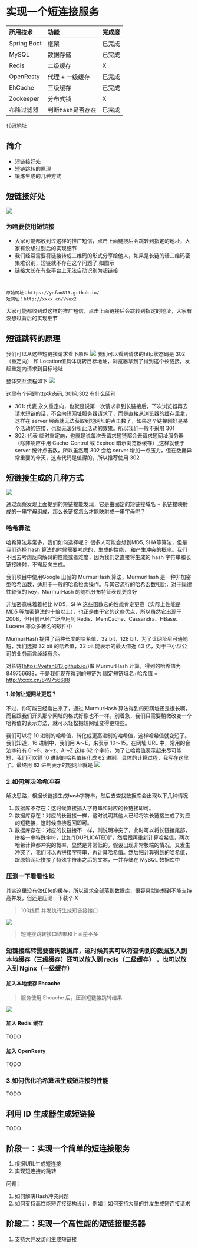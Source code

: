 # 实现一个短连接服务


| 所用技术     | 功能            | 完成度 |
|:------------|:---------------|:------|
| Spring Boot | 框架            | 已完成 |
| MySQL       | 数据存储        | 已完成 |
| Redis       | 二级缓存        | X      |
| OpenResty   | 代理 + 一级缓存  | 已完成 |
| EhCache     | 三级缓存        | 已完成 |
| Zookeeper   | 分布式锁        | X      |
| 布隆过滤器   | 判断hash是否存在 | 已完成 |

[代码地址](https://github.com/yefan813/short-url.git)

## 简介
- 短链接好处
- 短链跳转的原理
- 锻炼生成的几种方式

## 短链接好处
![](https://img2018.cnblogs.com/blog/725429/201911/725429-20191109192512207-1372819004.png)

### 为啥要使用短链接
- 大家可能都收到过这样的推广短信，点击上面链接后会跳转到指定的地址，大家有没想过别后的实现细节
- 我们经常需要将链接转成二维码的形式分享给他人，如果是长链的话二维码密集难识别，短链就不存在这个问题了,如图示
- 链接太长在有些平台上无法自动识别为超链接

```


原始网址：https://yefan813.github.io/
短网址：http://xxxx.cn/Vvux2
```

大家可能都收到过这样的推广短信，点击上面链接后会跳转到指定的地址，大家有没想过背后的实现细节

## 短链跳转的原理
 我们可以从这些短链接请求看下原理
![](http://test-pic-yefan.oss-cn-beijing.aliyuncs.com/2020-03-23-103507.png)
我们可以看到请求的http状态码是 302（重定向） 和 Location值具体跳转目标地址，浏览器拿到了得到这个长链接，发起重定向请求到目标地址

整体交互流程如下
![](http://test-pic-yefan.oss-cn-beijing.aliyuncs.com/2020-03-23-103324.png)

这里有个问题http状态码, 301和302 有什么区别

- 301: 代表 永久重定向，也就是说第一次请求拿到长链接后，下次浏览器再去请求短链的话，不会向短网址服务器请求了，而是直接从浏览器的缓存里拿，这样在 server 层面就无法获取到短网址的点击数了，如果这个链接刚好是某个活动的链接，也就无法分析此活动的效果。所以我们一般不采用 301
- 302: 代表 临时重定向，也就是说每次去请求短链都会去请求短网址服务器（除非响应中用 Cache-Control 或 Expired 暗示浏览器缓存）,这样就便于 server 统计点击数，所以虽然用 302 会给 server 增加一点压力，但在数据异常重要的今天，这点代码是值得的，所以推荐使用 302


## 短链接生成的几种方式
![](http://test-pic-yefan.oss-cn-beijing.aliyuncs.com/2020-03-24-062346.png)

通过观察发现上面提到的短链接能发现，它是由固定的短链接域名 + 长链接映射成的一串字母组成，那么长链接怎么才能映射成一串字母呢？

### 哈希算法

  哈希算法非常多，我们如何选择呢？ 很多人可能会想到MD5, SHA等算法，但是我们选择 hash 算法的时候需要考虑的，生成的性能，
和产生冲突的概率。我们不回去考虑反向解码的性能或者难度，因为我们之直接将生成的 hash 字符串和长链接映射，不需反向生成。

  我们项目中使用Google 出品的 MurmurHash 算法，MurmurHash 是一种非加密型哈希函数，适用于一般的哈希检索操作。与其它流行的哈希函数相比，对于规律性较强的 key，MurmurHash 的随机分布特征表现更良好

  非加密意味着着相比 MD5，SHA 这些函数它的性能肯定更高（实际上性能是 MD5 等加密算法的十倍以上），也正是由于它的这些优点，所以虽然它出现于 2008，但目前已经广泛应用到 Redis、MemCache、Cassandra、HBase、Lucene 等众多著名的软件中

  MurmurHash 提供了两种长度的哈希值，32 bit，128 bit，为了让网址尽可通地短，我们选择 32 bit 的哈希值，32 bit 能表示的最大值近 43 亿，对于中小型公司的业务而言绰绰有余。

  对长链(https://yefan813.github.io/)做 MurmurHash 计算，得到的哈希值为 849756688，于是我们现在得到的短链为 固定短链域名+哈希值 = http://xxxx.cn/849756688

#### 1.如何让短网址更短？
  不过，你可能已经看出来了，通过 MurmurHash 算法得到的短网址还是很长啊，而且跟我们开头那个网址的格式好像也不一样。别着急，我们只需要稍微改变一个哈希值的表示方法，就可以轻松把短网址变得更短些。

  我们可以将 10 进制的哈希值，转化成更高进制的哈希值，这样哈希值就变短了。我们知道，16 进制中，我们用 A～E，来表示 10～15。在网址 URL 中，常用的合法字符有 0～9、a～z、A～Z 这样 62 个字符。为了让哈希值表示起来尽可能短，我们可以将 10 进制的哈希值转化成 62 进制。具体的计算过程，我写在这里了。最终用 62 进制表示的短网址就是
  ![](http://test-pic-yefan.oss-cn-beijing.aliyuncs.com/2020-03-24-062239.png)

### 2.如何解决哈希冲突
  解决思路，根据长链接生成hash字符串，然后去查找数据库会出现以下几种情况

1. 数据库不存在：这时候直接插入字符串和对应的长链接即可。
2. 数据库存在：对应的长链接一样，这时说明其他人已经将次长链接生成了对应的短链接，这时候直接返回即可。
3. 数据库存在：对应的长链接不一样，则说明冲突了，此时可以将长链接尾部，拼接一串特殊字符，比如“\[DUPLICATED\]”，然后跟再重新计算哈希值，两次哈希计算都冲突的概率，显然是非常低的。假设出现非常极端的情况，又发生冲突了，我们可以再拼接字符串，再计算哈希值。然后把计算得到的哈希值，跟原始网址拼接了特殊字符串之后的文本，一并存储在 MySQL 数据库中


### 压测一下看看性能
其实这里没有做任何的缓存，所以请求全部落到数据库，很容易就能想到不能支持高并发，但还是压测一下装个 X
> 100线程 并发执行生成短链接接口

![](http://test-pic-yefan.oss-cn-beijing.aliyuncs.com/2020-03-23-134741.png)

> 短链接跳转接口结果和上面差不多


### 短链接跳转需要查询数据库，这时候其实可以将查询到的数据放入到本地缓存（三级缓存）还可以放入到 redis（二级缓存） ，也可以放入到 Nginx（一级缓存）
#### 加入本地缓存 Ehcache
> 服务使用 Ehcache 后，压测短链接跳转结果

![](http://test-pic-yefan.oss-cn-beijing.aliyuncs.com/2020-03-23-164034.png)

#### 加入 Redis 缓存
TODO

#### 加入 OpenResty
TODO


### 3.如何优化哈希算法生成短连接的性能
TODO

## 利用 ID 生成器生成短链接
TODO

## 阶段一：实现一个简单的短连接服务
1. 根据URL生成短连接
2. 实现短连接的跳转

问题：
1. 如何解决Hash冲突问题
2. 如何支持高性能短连接结构设计，例如：如何支持大量的并发生成短连接请求


## 阶段二：实现一个高性能的短链接服务器
1. 支持大并发访问生成短链接